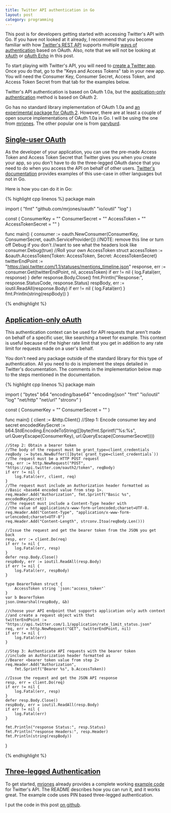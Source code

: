 ```yaml
---
title: Twitter API authentication in Go
layout: post
category: programming
---
```


 This post is for developers getting started with accessing Twitter's API with Go. If you have not looked at it already, I recommend that you become familiar with how [Twitter's REST API](https://dev.twitter.com/rest/public) supports multiple [ways of authentication](https://dev.twitter.com/oauth) based on OAuth. Also, note that we will not be looking at [xAuth](https://dev.twitter.com/oauth/xauth) or [oAuth Echo](https://dev.twitter.com/oauth/echo) in this post.

To start playing with Twitter's API, you will need to [create a Twitter app](https://apps.twitter.com/). Once you do that, go to the "Keys and Access Tokens" tab in your new app. You will need the Consumer Key, Consumer Secret, Access Token, and Access Token Secret from that tab for the examples below.

Twitter's API authentication is based on OAuth 1.0a, but the [application-only authentication](https://dev.twitter.com/oauth/application-only) method is based on OAuth 2.

Go has no standard library implementation of OAuth 1.0a and [an experimental package for OAuth 2](https://github.com/golang/oauth2). However, there are at least a couple of open source implementations of OAuth 1.0a in Go. I will be using the one from [mrjones](https://github.com/mrjones/oauth). The other popular one is from [garyburd](https://github.com/garyburd/go-oauth).

## [Single-user OAuth](https://dev.twitter.com/oauth/overview/single-user)

As the developer of your application, you can use the pre-made Access Token and Access Token Secret that Twitter gives you when you create your app, so you don't have to do the three-legged OAuth dance that you need to do when you access the API on behalf of other users. [Twitter's documentation](https://dev.twitter.com/oauth/overview/single-user) provides examples of this use-case in other languages but not in Go.

Here is how you can do it in Go:

{% highlight cpp linenos %}
package main

import (
	"fmt"
	"github.com/mrjones/oauth"
	"io/ioutil"
	"log"
)

const (
	ConsumerKey       = "<YOUR CONSUMER KEY HERE>"
	ConsumerSecret    = "<YOUR CONSUMER SECRET HERE>"
	AccessToken       = "<YOUR ACCESS TOKEN HERE>"
	AccessTokenSecret = "<YOUR ACCESS TOKEN SECRET HERE>"
)

func main() {
	consumer := oauth.NewConsumer(ConsumerKey,
		ConsumerSecret,
		oauth.ServiceProvider{})
	//NOTE: remove this line or turn off Debug if you don't
	//want to see what the headers look like
	consumer.Debug(true)
	//Roll your own AccessToken struct
	accessToken := &oauth.AccessToken{Token: AccessToken,
		Secret: AccessTokenSecret}
	twitterEndPoint := "https://api.twitter.com/1.1/statuses/mentions_timeline.json"
	response, err := consumer.Get(twitterEndPoint, nil, accessToken)
	if err != nil {
		log.Fatal(err, response)
	}
	defer response.Body.Close()
	fmt.Println("Response:", response.StatusCode, response.Status)
	respBody, err := ioutil.ReadAll(response.Body)
	if err != nil {
		log.Fatal(err)
	}
	fmt.Println(string(respBody))
}

{% endhighlight %}

## [Application-only oAuth](https://dev.twitter.com/oauth/application-only)

This authentication context can be used for API requests that aren't made on behalf of a specific user, like searching a tweet for example. This context is useful because of the higher rate limit that you get in addition to any rate limit for requests made on a user's behalf.

You don't need any package outside of the standard library for this type of authentication. All you need to do is implement the steps detailed in Twitter's documentation. The comments in the implementation below map to the steps mentioned in the documentation.

{% highlight cpp linenos %}
package main

import (
	"bytes"
	b64 "encoding/base64"
	"encoding/json"
	"fmt"
	"io/ioutil"
	"log"
	"net/http"
	"net/url"
	"strconv"
)

const (
	ConsumerKey    = "<YOUR CONSUMER KEY HERE>"
	ConsumerSecret = "<YOUR CONSUMER SECRET HERE>"
)

func main() {
	client := &http.Client{}
	//Step 1: Encode consumer key and secret
	encodedKeySecret := b64.StdEncoding.EncodeToString([]byte(fmt.Sprintf("%s:%s",
		url.QueryEscape(ConsumerKey),
		url.QueryEscape(ConsumerSecret))))

	//Step 2: Obtain a bearer token
	//The body of the request must be grant_type=client_credentials
	reqBody := bytes.NewBuffer([]byte(`grant_type=client_credentials`))
	//The request must be a HTTP POST request
	req, err := http.NewRequest("POST", "https://api.twitter.com/oauth2/token", reqBody)
	if err != nil {
		log.Fatal(err, client, req)
	}
	//The request must include an Authorization header formatted as
	//Basic <base64 encoded value from step 1>.
	req.Header.Add("Authorization", fmt.Sprintf("Basic %s", encodedKeySecret))
	//The request must include a Content-Type header with
	//the value of application/x-www-form-urlencoded;charset=UTF-8.
	req.Header.Add("Content-Type", "application/x-www-form-urlencoded;charset=UTF-8")
	req.Header.Add("Content-Length", strconv.Itoa(reqBody.Len()))

	//Issue the request and get the bearer token from the JSON you get back
	resp, err := client.Do(req)
	if err != nil {
		log.Fatal(err, resp)
	}
	defer resp.Body.Close()
	respBody, err := ioutil.ReadAll(resp.Body)
	if err != nil {
		log.Fatal(err, respBody)
	}

	type BearerToken struct {
		AccessToken string `json:"access_token"`
	}
	var b BearerToken
	json.Unmarshal(respBody, &b)

	//choose your API endpoint that supports application only auth context
	//and create a request object with that
	twitterEndPoint := "https://api.twitter.com/1.1/application/rate_limit_status.json"
	req, err = http.NewRequest("GET", twitterEndPoint, nil)
	if err != nil {
		log.Fatal(err)
	}

	//Step 3: Authenticate API requests with the bearer token
	//include an Authorization header formatted as
	//Bearer <bearer token value from step 2>
	req.Header.Add("Authorization",
		fmt.Sprintf("Bearer %s", b.AccessToken))

	//Issue the request and get the JSON API response
	resp, err = client.Do(req)
	if err != nil {
		log.Fatal(err, resp)
	}
	defer resp.Body.Close()
	respBody, err = ioutil.ReadAll(resp.Body)
	if err != nil {
		log.Fatal(err)
	}

	fmt.Println("response Status:", resp.Status)
	fmt.Println("response Headers:", resp.Header)
	fmt.Println(string(respBody))
}

{% endhighlight %}

## [Three-legged Authentication](https://dev.twitter.com/oauth/3-legged)

To get started, [mrjones](https://github.com/mrjones/oauth) already provides a complete working [example code](https://github.com/mrjones/oauth/blob/master/examples/twitter/twitter.go) for Twitter's API. The README describes how you can run it, and it works great. The example code uses PIN based three-legged authentication.


I put the code in this post [on github](https://github.com/venkat/twitter_oauth).
